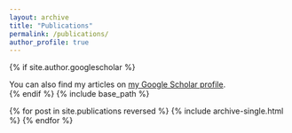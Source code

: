 ```yaml
---
layout: archive
title: "Publications"
permalink: /publications/
author_profile: true
---
```


{% if site.author.googlescholar %}

<div class="wordwrap">You can also find my articles on <a href="https://scholar.google.es/citations?user=fzyBK8YAAAAJ&hl=es&oi=sra" target="_blank">my Google Scholar profile</a>.</div>  
{% endif %}
{% include base_path %}

{% for post in site.publications reversed %}
{% include archive-single.html %}
{% endfor %}



